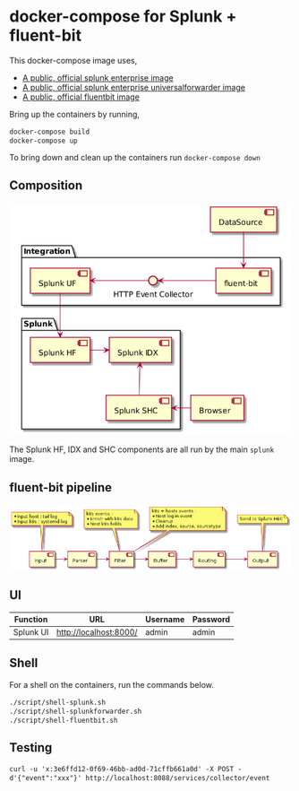 # docker-compose for Splunk + fluent-bit

This docker-compose image uses,

 - [A public, official splunk enterprise image](https://hub.docker.com/r/splunk/splunk/)
 - [A public, official splunk enterprise universalforwarder image](https://hub.docker.com/r/splunk/universalforwarder/)
 - [A public, official fluentbit image](https://hub.docker.com/r/fluent/fluent-bit/)

Bring up the containers by running,

    docker-compose build
    docker-compose up

To bring down and clean up the containers run `docker-compose down`

## Composition

![fluent-bit Splunk HEC](/resource/splunk-fluentbit-components.png?raw=true "fluent-bit Splunk HEC")

The Splunk HF, IDX and SHC components are all run by the main `splunk` image.

## fluent-bit pipeline

![fluent-bit pipeline](/resource/fluent-bit-pipeline.png?raw=true "fluent-bit pipeline")

## UI   

| Function       | URL                                              | Username  | Password |
|----------------|--------------------------------------------------|-----------|----------|
| Splunk UI      | [http://localhost:8000/](http://localhost:8000/) | admin     | admin    |

## Shell

For a shell on the containers, run the commands below.

    ./script/shell-splunk.sh
    ./script/shell-splunkforwarder.sh
    ./script/shell-fluentbit.sh

## Testing

    curl -u 'x:3e6ffd12-0f69-46bb-ad0d-71cffb661a0d' -X POST -d'{"event":"xxx"}' http://localhost:8088/services/collector/event

